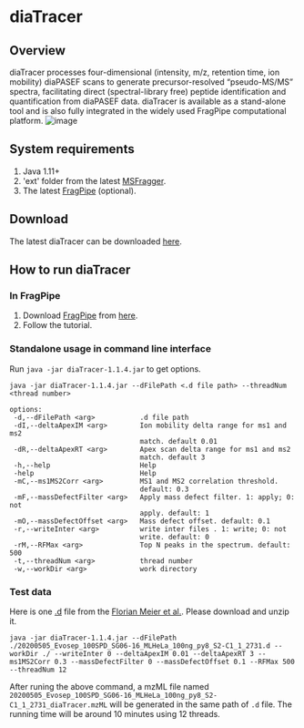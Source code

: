 # diaTracer

## Overview
diaTracer processes four-dimensional (intensity, m/z, retention time, ion mobility) diaPASEF scans to generate precursor-resolved “pseudo-MS/MS” spectra, facilitating direct (spectral-library free) peptide identification and quantification from diaPASEF data. diaTracer is available as a stand-alone tool and is also fully integrated in the widely used FragPipe computational platform. 
![image](https://github.com/Nesvilab/diaTracer/assets/29800230/14191096-8b91-42af-8e99-b4e3e2e5a656)

## System requirements
1. Java 1.11+
2. 'ext' folder from the latest [MSFragger](https://msfragger.arsci.com/upgrader/).
3. The latest [FragPipe](https://github.com/Nesvilab/FragPipe/releases/latest) (optional).
## Download
The latest diaTracer can be downloaded [here](https://msfragger-upgrader.nesvilab.org/diatracer/).

## How to run diaTracer
### In FragPipe
1. Download [FragPipe](http://fragpipe.nesvilab.org/) from [here](https://github.com/Nesvilab/FragPipe/releases/latest).
2. Follow the tutorial.


### Standalone usage in command line interface
Run `java -jar diaTracer-1.1.4.jar` to get options.

```shell
java -jar diaTracer-1.1.4.jar --dFilePath <.d file path> --threadNum <thread number>

options:
 -d,--dFilePath <arg>           .d file path
 -dI,--deltaApexIM <arg>        Ion mobility delta range for ms1 and ms2
                                match. default 0.01
 -dR,--deltaApexRT <arg>        Apex scan delta range for ms1 and ms2
                                match. default 3
 -h,--help                      Help
 -help                          Help
 -mC,--ms1MS2Corr <arg>         MS1 and MS2 correlation threshold.
                                default: 0.3
 -mF,--massDefectFilter <arg>   Apply mass defect filter. 1: apply; 0: not
                                apply. default: 1
 -mO,--massDefectOffset <arg>   Mass defect offset. default: 0.1
 -r,--writeInter <arg>          write inter files . 1: write; 0: not
                                write. default: 0
 -rM,--RFMax <arg>              Top N peaks in the spectrum. default: 500
 -t,--threadNum <arg>           thread number
 -w,--workDir <arg>             work directory
```
### Test data
Here is one [.d](https://www.dropbox.com/scl/fi/4m8bvp02bcwjyno49nrol/20200505_Evosep_100SPD_SG06-16_MLHeLa_100ng_py8_S2-C1_1_2731.d.zip?rlkey=x33rb8rn26zeuduf4yy3uht95&dl=0) file from the [Florian Meier et al.](https://www.nature.com/articles/s41592-020-00998-0). Please download and unzip it.

```shell
java -jar diaTracer-1.1.4.jar --dFilePath ./20200505_Evosep_100SPD_SG06-16_MLHeLa_100ng_py8_S2-C1_1_2731.d --workDir ./ --writeInter 0 --deltaApexIM 0.01 --deltaApexRT 3 --ms1MS2Corr 0.3 --massDefectFilter 0 --massDefectOffset 0.1 --RFMax 500 --threadNum 12
```
After runing the above command, a mzML file named `20200505_Evosep_100SPD_SG06-16_MLHeLa_100ng_py8_S2-C1_1_2731_diaTracer.mzML` will be generated in the same path of `.d` file. The running time will be around 10 minutes using 12 threads.

